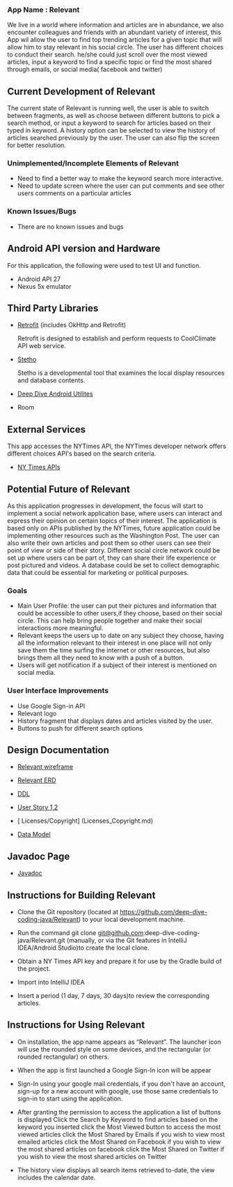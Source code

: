 

### App Name : Relevant

We live in a world where information and articles are in abundance, we also encounter
colleagues and friends with an abundant variety of interest, this App wil allow the user to
find top trending articles for a given topic that will allow him to stay relevant in
his social circle. The user has different choices to conduct their search. he/she could
just scroll over the most viewed articles, input a keyword to find a specific topic or find
the most shared through emails, or social media( facebook and twitter)



## Current Development of Relevant

The current state of Relevant is running well, the user is able to switch between fragments,
as well as choose between different buttons to pick a search method, or input a keyword to search
for articles based on their typed in keyword. A history option can be selected to view the history of
articles searched previously by the user. The user can also flip the screen for better resolution.

### Unimplemented/Incomplete Elements of Relevant

+ Need to find a better way to make the keyword search more interactive.
+ Need to update screen where the user can put comments and see other users comments on a
particular articles


### Known Issues/Bugs

+ There are no known issues and bugs


## Android API version and Hardware

For this application, the following were used to test UI and function.
+ Android API 27
+ Nexus 5x emulator

## Third Party Libraries

+ [Retrofit](https://square.github.io/retrofit/) (includes OkHttp and Retrofit)

  Retrofit is designed to establish and perform requests to CoolClimate API web service.

+ [Stetho](https://github.com/facebook/stetho/blob/master/README.md)

  Stetho is a developmental tool that examines the local display resources and database
   contents.

+ [Deep Dive Android Utilites](https://github.com/deep-dive-coding-java/android-utilities/blob/master/README.md)

+ Room


## External Services

This app accesses the NYTimes API, the NYTimes developer network offers different choices
 API's based on the search criteria.

 + [NY Times APIs](https://developer.nytimes.com/?it=a)



## Potential Future of Relevant

As this application progresses in development, the focus will start to implement a
social network application base, where users can interact and express their opinion
on certain topics of their interest. The application is based only on APIs published by
 the NYTimes, future application could be implementing other resources such as the
 Washington Post. The user can also write their own articles and post them
so other users can see their point of view or side of their story. Different social circle
 network could be set up where users can be part of, they can share their life experience
  or post pictured and videos. A database could be set to collect demographic data that could
  be essential for marketing or political purposes.

### Goals

+ Main User Profile: the user can put their pictures and information that could be accessible
 to other users,if they choose, based on their social circle. This can help bring people
 together and make their social interactions more meaningful.
+ Relevant keeps the users up to date on any subject they choose, having all the information
relevant to their interest in one place will not only save them the time surfing the internet
 or other resources, but also brings them all they need to know with a push of a button.
+ Users will get notification if a subject of their interest is mentioned on social media.



### User Interface Improvements

+ Use Google Sign-in API
+ Relevant logo
+ History fragment that displays dates and articles visited by the user.
+ Buttons to push for different search options

## Design Documentation

+ [Relevant wireframe](docs/WireFrameRelevant.pdf)

+ [Relevant ERD](docs/My_App_ERD.pdf)

+ [DDL](docs/ddl.md)

+ [User Story 1,2](docs/User_Story.md)
+ [ Licenses/Copyright] (Licenses_Copyright.md)

+ [Data Model ](Data-Model.md)


## Javadoc Page

+ [Javadoc](file:///C:/Users/fclbe/Desktop/bootcamp/projects/Relevant/docs/api/index.html)



## Instructions for Building Relevant

+ Clone the Git repository (located at https://github.com/deep-dive-coding-java/Relevant) to your
local development machine.

+ Run the command git clone git@github.com:deep-dive-coding-java/Relevant.git (manually, or via the
Git features in IntelliJ IDEA/Android Studio)to create the local clone.

+ Obtain a NY Times API key and prepare it for use by the Gradle build of the project.
+ Import into IntelliJ IDEA
+ Insert a period (1 day, 7 days, 30 days)to review the corresponding articles.

## Instructions for Using Relevant

+ On installation, the app name appears as “Relevant”. The launcher icon will use the rounded style
 on some devices, and the rectangular (or rounded rectangular) on others.

+ When the app is first launched a Google Sign-In  icon will be appear
+ Sign-In using your google mail credentials, if you don't have an account, sign-up for a new account
with google, use those same credentials to sign-in to start using the application.

+ After granting the permission to access the application a list of buttons is displayed
    Click the Search by Keyword to find articles based on the keyword you inserted
    click the Most Viewed button to access the most viewed articles
    click the Most Shared by Emails if you wish to view most emailed articles
    click the Most Shared on Facebook if you wish to view the most shared articles on facebook
    click the Most Shared on Twitter if you wish to view the most shared articles on Twitter

+ The history view displays all search items retrieved to-date, the view includes the calendar date.



